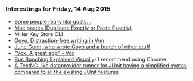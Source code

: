 ### Interestings for Friday, 14 Aug 2015

- [Some people really like goats...](http://motherboard.vice.com/read/this-man-has-been-trying-to-live-life-as-a-goat)
- [Mac pastes (Duplicate Exactly or Paste Exactly)](http://www.cnet.com/news/cut-and-paste-files-and-more-new-keyboard-shortcuts-in-os-x-lion/)
- Miller Key Store CLI
- [Goyo, Distraction-free writing in Vim](https://github.com/junegunn/goyo.vim)
- [June Gunn, who wrote Goyo and a bunch of other stuff](http://junegunn.kr)
- ["Vox, A great app" - Vox](http://coppertino.com)
- [Bus Bunching Explained Visually](http://setosa.io/bus/)- I recommend using Chrome.
- [A TestNG-like dataprovider runner for JUnit having a simplified syntax compared to all the existing JUnit features](https://github.com/TNG/junit-dataprovider)
